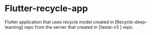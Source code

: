 # Flutter-recycle-app
Flutter application that uses recycle model created in [Recycle-deep-learning] repo from the server that created in [fastai-v3 ] repo. 

